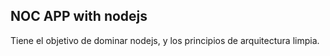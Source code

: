## NOC APP with nodejs

Tiene el objetivo de dominar nodejs, y los principios de arquitectura limpia.
